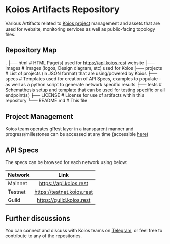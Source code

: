 # Koios Artifacts Repository

Various Artifacts related to [Koios project](https://www.koios.rest) management and assets that are used for website, monitoring services as well as public-facing topology files.

## Repository Map

.
├── html                    # HTML Page(s) used for https://api.koios.rest website
├── images                  # Images (logos, Design diagram, etc) used for Koios
├── projects                # List of projects (in JSON format) that are using/powered by Koios
├── specs                   # Templates used for creation of API Specs, examples to populate - as well as a python script to generate network specific results
├── tests                   # Schemathesis setup and template that can be used for testing specific or all endpoint(s)
├── LICENSE                 # License for use of artifacts within this repository
└── README.md               # This file

## Project Management

Koios team operates gRest layer in a transparent manner and progress/millestones can be accessed at any time (accessible [here](https://github.com/orgs/cardano-community/projects/1))

## API Specs

The specs can be browsed for each network using below:

| Network | Link                       |
|:--------|:--------------------------:|
| Mainnet | https://api.koios.rest     |
| Testnet | https://testnet.koios.rest |
| Guild   | https://guild.koios.rest   |

## Further discussions

You can connect and discuss with Koios teams on [Telegram](https://t.me/+zE4Lce_QUepiY2U1), or feel free to contribute to any of the repositories.
